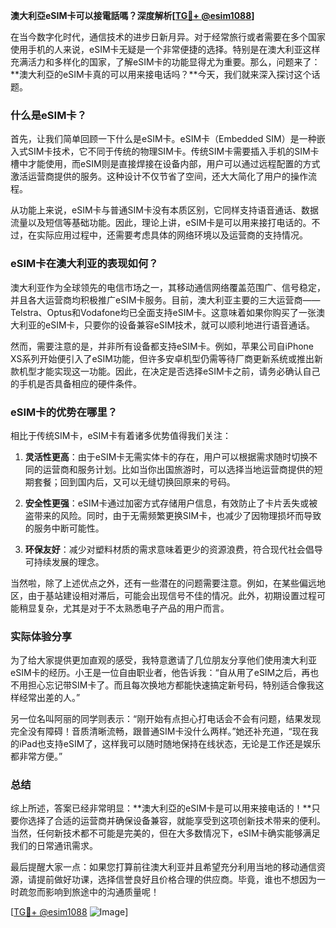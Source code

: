 **澳大利亞eSIM卡可以接電話嗎？深度解析[[TG💪+ @esim1088](https://t.me/s/esim1088)]**

在当今数字化时代，通信技术的进步日新月异。对于经常旅行或者需要在多个国家使用手机的人来说，eSIM卡无疑是一个非常便捷的选择。特别是在澳大利亚这样充满活力和多样化的国家，了解eSIM卡的功能显得尤为重要。那么，问题来了：**澳大利亞的eSIM卡真的可以用来接电话吗？**今天，我们就来深入探讨这个话题。

### 什么是eSIM卡？

首先，让我们简单回顾一下什么是eSIM卡。eSIM卡（Embedded SIM）是一种嵌入式SIM卡技术，它不同于传统的物理SIM卡。传统SIM卡需要插入手机的SIM卡槽中才能使用，而eSIM则是直接焊接在设备内部，用户可以通过远程配置的方式激活运营商提供的服务。这种设计不仅节省了空间，还大大简化了用户的操作流程。

从功能上来说，eSIM卡与普通SIM卡没有本质区别，它同样支持语音通话、数据流量以及短信等基础功能。因此，理论上讲，eSIM卡是可以用来接打电话的。不过，在实际应用过程中，还需要考虑具体的网络环境以及运营商的支持情况。

### eSIM卡在澳大利亚的表现如何？

澳大利亚作为全球领先的电信市场之一，其移动通信网络覆盖范围广、信号稳定，并且各大运营商均积极推广eSIM卡服务。目前，澳大利亚主要的三大运营商——Telstra、Optus和Vodafone均已全面支持eSIM卡。这意味着如果你购买了一张澳大利亚的eSIM卡，只要你的设备兼容eSIM技术，就可以顺利地进行语音通话。

然而，需要注意的是，并非所有设备都支持eSIM卡。例如，苹果公司自iPhone XS系列开始便引入了eSIM功能，但许多安卓机型仍需等待厂商更新系统或推出新款机型才能实现这一功能。因此，在决定是否选择eSIM卡之前，请务必确认自己的手机是否具备相应的硬件条件。

### eSIM卡的优势在哪里？

相比于传统SIM卡，eSIM卡有着诸多优势值得我们关注：

1. **灵活性更高**：由于eSIM卡无需实体卡的存在，用户可以根据需求随时切换不同的运营商和服务计划。比如当你出国旅游时，可以选择当地运营商提供的短期套餐；回到国内后，又可以无缝切换回原来的号码。
   
2. **安全性更强**：eSIM卡通过加密方式存储用户信息，有效防止了卡片丢失或被盗带来的风险。同时，由于无需频繁更换SIM卡，也减少了因物理损坏而导致的服务中断可能性。

3. **环保友好**：减少对塑料材质的需求意味着更少的资源浪费，符合现代社会倡导可持续发展的理念。

当然啦，除了上述优点之外，还有一些潜在的问题需要注意。例如，在某些偏远地区，由于基站建设相对滞后，可能会出现信号不佳的情况。此外，初期设置过程可能稍显复杂，尤其是对于不太熟悉电子产品的用户而言。

### 实际体验分享

为了给大家提供更加直观的感受，我特意邀请了几位朋友分享他们使用澳大利亚eSIM卡的经历。小王是一位自由职业者，他告诉我：“自从用了eSIM之后，再也不用担心忘记带SIM卡了。而且每次换地方都能快速搞定新号码，特别适合像我这样经常出差的人。”

另一位名叫阿丽的同学则表示：“刚开始有点担心打电话会不会有问题，结果发现完全没有障碍！音质清晰流畅，跟普通SIM卡没什么两样。”她还补充道，“现在我的iPad也支持eSIM了，这样我可以随时随地保持在线状态，无论是工作还是娱乐都非常方便。”

### 总结

综上所述，答案已经非常明显：**澳大利亞的eSIM卡是可以用来接电话的！**只要你选择了合适的运营商并确保设备兼容，就能享受到这项创新技术带来的便利。当然，任何新技术都不可能是完美的，但在大多数情况下，eSIM卡确实能够满足我们的日常通讯需求。

最后提醒大家一点：如果您打算前往澳大利亚并且希望充分利用当地的移动通信资源，请提前做好功课，选择信誉良好且价格合理的供应商。毕竟，谁也不想因为一时疏忽而影响到旅途中的沟通质量呢！

[[TG💪+ @esim1088](https://t.me/s/esim1088) ![Image](https://i.postimg.cc/4NQfJmqS/Snipaste-2025-05-13-00-14-12.png)]